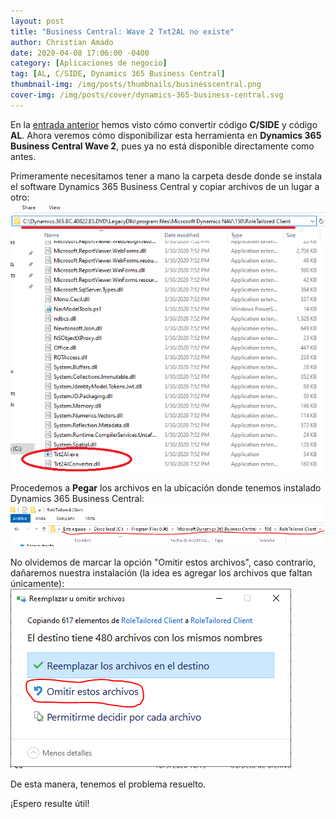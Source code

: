 ```yaml
---
layout: post
title: "Business Central: Wave 2 Txt2AL no existe"
author: Christian Amado
date: 2020-04-08 17:06:00 -0400
category: [Aplicaciones de negocio]
tag: [AL, C/SIDE, Dynamics 365 Business Central]
thumbnail-img: /img/posts/thumbnails/businesscentral.png
cover-img: /img/posts/cover/dynamics-365-business-central.svg
---
```


En la [entrada anterior](/2020/04/business-central-convertir-c-side-a-codigo-al/) hemos visto cómo convertir código **C/SIDE** y código **AL**. Ahora veremos cómo disponibilizar esta herramienta en **Dynamics 365 Business Central Wave 2**, pues ya no está disponible directamente como antes.

<!--more-->

Primeramente necesitamos tener a mano la carpeta desde donde se instala el software Dynamics 365 Business Central y copiar archivos de un lugar a otro: ![](/img/posts/migrated/2020/04/bc_fix_txt2al_1.png)

Procedemos a **Pegar** los archivos en la ubicación donde tenemos instalado Dynamics 365 Business Central: ![](/img/posts/migrated/2020/04/bc_fix_txt2al_2.png)

No olvidemos de marcar la opción "Omitir estos archivos", caso contrario, dañaremos nuestra instalación (la idea es agregar los archivos que faltan únicamente): ![](/img/posts/migrated/2020/04/bc_fix_txt2al_3.png)

De esta manera, tenemos el problema resuelto.

¡Espero resulte útil!
